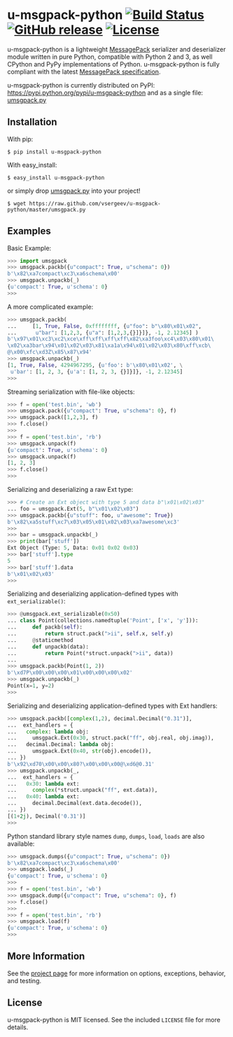 # u-msgpack-python [![Build Status](https://app.travis-ci.com/vsergeev/u-msgpack-python.svg?branch=master)](https://app.travis-ci.com/github/vsergeev/u-msgpack-python) [![GitHub release](https://img.shields.io/github/release/vsergeev/u-msgpack-python.svg?maxAge=7200)](https://github.com/vsergeev/u-msgpack-python) [![License](https://img.shields.io/badge/license-MIT-blue.svg)](https://github.com/vsergeev/u-msgpack-python/blob/master/LICENSE)

u-msgpack-python is a lightweight [MessagePack](http://msgpack.org/) serializer and deserializer module written in pure Python, compatible with Python 2 and 3, as well CPython and PyPy implementations of Python. u-msgpack-python is fully compliant with the latest [MessagePack specification](https://github.com/msgpack/msgpack/blob/master/spec.md).

u-msgpack-python is currently distributed on PyPI: https://pypi.python.org/pypi/u-msgpack-python and as a single file: [umsgpack.py](https://raw.github.com/vsergeev/u-msgpack-python/master/umsgpack.py)

## Installation

With pip:
``` text
$ pip install u-msgpack-python
```

With easy_install:
``` text
$ easy_install u-msgpack-python
```

or simply drop [umsgpack.py](https://raw.github.com/vsergeev/u-msgpack-python/master/umsgpack.py) into your project!
``` text
$ wget https://raw.github.com/vsergeev/u-msgpack-python/master/umsgpack.py
```

## Examples

Basic Example:
``` python
>>> import umsgpack
>>> umsgpack.packb({u"compact": True, u"schema": 0})
b'\x82\xa7compact\xc3\xa6schema\x00'
>>> umsgpack.unpackb(_)
{u'compact': True, u'schema': 0}
>>> 
```

A more complicated example:
``` python
>>> umsgpack.packb(
...     [1, True, False, 0xffffffff, {u"foo": b"\x80\x01\x02",
...      u"bar": [1,2,3, {u"a": [1,2,3,{}]}]}, -1, 2.12345] )
b'\x97\x01\xc3\xc2\xce\xff\xff\xff\xff\x82\xa3foo\xc4\x03\x80\x01\
\x02\xa3bar\x94\x01\x02\x03\x81\xa1a\x94\x01\x02\x03\x80\xff\xcb\
@\x00\xfc\xd3Z\x85\x87\x94'
>>> umsgpack.unpackb(_)
[1, True, False, 4294967295, {u'foo': b'\x80\x01\x02', \
 u'bar': [1, 2, 3, {u'a': [1, 2, 3, {}]}]}, -1, 2.12345]
>>> 
```

Streaming serialization with file-like objects:
``` python
>>> f = open('test.bin', 'wb')
>>> umsgpack.pack({u"compact": True, u"schema": 0}, f)
>>> umsgpack.pack([1,2,3], f)
>>> f.close()
>>> 
>>> f = open('test.bin', 'rb')
>>> umsgpack.unpack(f)
{u'compact': True, u'schema': 0}
>>> umsgpack.unpack(f)
[1, 2, 3]
>>> f.close()
>>> 
```

Serializing and deserializing a raw Ext type:
``` python
>>> # Create an Ext object with type 5 and data b"\x01\x02\x03"
... foo = umsgpack.Ext(5, b"\x01\x02\x03")
>>> umsgpack.packb({u"stuff": foo, u"awesome": True})
b'\x82\xa5stuff\xc7\x03\x05\x01\x02\x03\xa7awesome\xc3'
>>> 
>>> bar = umsgpack.unpackb(_)
>>> print(bar['stuff'])
Ext Object (Type: 5, Data: 0x01 0x02 0x03)
>>> bar['stuff'].type
5
>>> bar['stuff'].data
b'\x01\x02\x03'
>>> 
```

Serializing and deserializing application-defined types with `ext_serializable()`:
``` python
>>> @umsgpack.ext_serializable(0x50)
... class Point(collections.namedtuple('Point', ['x', 'y'])):
...     def packb(self):
...         return struct.pack(">ii", self.x, self.y)
...     @staticmethod
...     def unpackb(data):
...         return Point(*struct.unpack(">ii", data))
... 
>>> umsgpack.packb(Point(1, 2))
b'\xd7P\x00\x00\x00\x01\x00\x00\x00\x02'
>>> umsgpack.unpackb(_)
Point(x=1, y=2)
>>> 
```

Serializing and deserializing application-defined types with Ext handlers:
``` python
>>> umsgpack.packb([complex(1,2), decimal.Decimal("0.31")],
...  ext_handlers = {
...   complex: lambda obj:
...     umsgpack.Ext(0x30, struct.pack("ff", obj.real, obj.imag)),
...   decimal.Decimal: lambda obj:
...     umsgpack.Ext(0x40, str(obj).encode()),
... })
b'\x92\xd70\x00\x00\x80?\x00\x00\x00@\xd6@0.31'
>>> umsgpack.unpackb(_,
...  ext_handlers = {
...   0x30: lambda ext:
...     complex(*struct.unpack("ff", ext.data)),
...   0x40: lambda ext:
...     decimal.Decimal(ext.data.decode()),
... })
[(1+2j), Decimal('0.31')]
>>> 
```

Python standard library style names `dump`, `dumps`, `load`, `loads` are also
available:
``` python
>>> umsgpack.dumps({u"compact": True, u"schema": 0})
b'\x82\xa7compact\xc3\xa6schema\x00'
>>> umsgpack.loads(_)
{u'compact': True, u'schema': 0}
>>> 
>>> f = open('test.bin', 'wb')
>>> umsgpack.dump({u"compact": True, u"schema": 0}, f)
>>> f.close()
>>> 
>>> f = open('test.bin', 'rb')
>>> umsgpack.load(f)
{u'compact': True, u'schema': 0}
>>> 
```

## More Information

See the [project page](https://github.com/vsergeev/u-msgpack-python) for more information on options, exceptions, behavior, and testing.

## License

u-msgpack-python is MIT licensed. See the included `LICENSE` file for more details.
